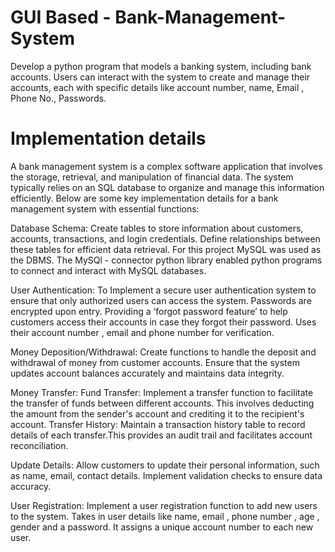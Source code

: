 # GUI Based - Bank-Management-System
Develop a python program that models a banking system, including bank accounts. Users can interact with the system to create and manage their accounts, each with specific details like account number, name, Email , Phone No., Passwords.


# Implementation details
A bank management system is a complex software application that involves the storage, retrieval, and manipulation of financial data. The system typically relies on an SQL database to organize and manage this information efficiently. Below are some key implementation details for a bank management system with essential functions:

Database Schema:
Create tables to store information about customers, accounts, transactions, and login credentials. Define relationships between these tables for efficient data retrieval.
For this project MySQL was used as the DBMS. The MySQl - connector python library enabled python programs to connect and interact with MySQL databases.

User Authentication:
To Implement a secure user authentication system to ensure that only authorized users can access the system. Passwords are encrypted upon entry. Providing a ‘forgot password feature’ to help customers access their accounts in case they forgot their password. Uses their account number , email and phone number for verification.

Money Deposition/Withdrawal:
Create functions to handle the deposit and withdrawal of money from customer accounts. Ensure that the system updates account balances accurately and maintains data integrity.

Money Transfer:
   Fund Transfer:
    Implement a transfer function to facilitate the transfer of funds between different accounts. This involves deducting the amount from the sender's account and crediting it to the recipient's account.
   Transfer History:
    Maintain a transaction history table to record details of each transfer.This provides an audit trail and facilitates account reconciliation.
    
Update Details:
Allow customers to update their personal information, such as name, email, contact details. Implement validation checks to ensure data accuracy. 

User Registration:
Implement a user registration function to add new users to the system. Takes in user details like name, email , phone number , age , gender and a password. It assigns a unique account number to each new user.
